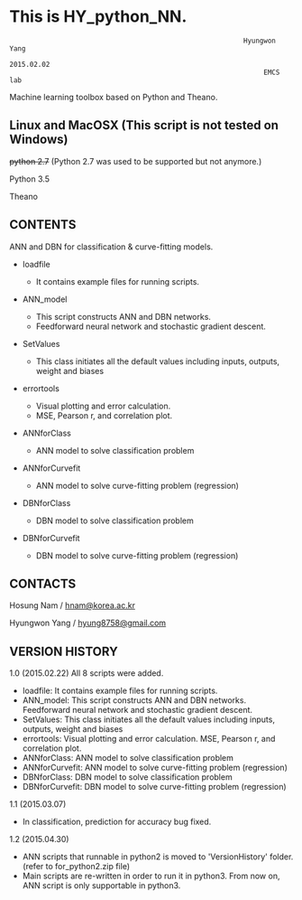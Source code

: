 # This is HY_python_NN.
                                                              Hyungwon Yang
                                                                 2015.02.02
                                                                   EMCS lab

Machine learning toolbox based on Python and Theano.



Linux and MacOSX (This script is not tested on Windows)
---

~~python 2.7~~ (Python 2.7 was used to be supported but not anymore.)

Python 3.5

Theano



CONTENTS
---
ANN and DBN for classification & curve-fitting models.

- loadfile
  - It contains example files for running scripts.

- ANN_model
  - This script constructs ANN and DBN networks.
  - Feedforward neural network and stochastic gradient descent.

- SetValues
  - This class initiates all the default values including inputs, outputs, weight and biases

- errortools
  - Visual plotting and error calculation.
  - MSE, Pearson r, and correlation plot.

- ANNforClass
  - ANN model to solve classification problem

- ANNforCurvefit
  - ANN model to solve curve-fitting problem (regression)

- DBNforClass
  - DBN model to solve classification problem

- DBNforCurvefit
  - DBN model to solve curve-fitting problem (regression)

		
CONTACTS
---------------------------------------------------------------------------

Hosung Nam / hnam@korea.ac.kr

Hyungwon Yang / hyung8758@gmail.com

VERSION HISTORY
---------------------------------------------------------------------------
1.0 (2015.02.22)
 All 8 scripts were added. 
 - loadfile: It contains example files for running scripts.
 - ANN_model: This script constructs ANN and DBN networks. 
 Feedforward neural network and stochastic gradient descent.
 - SetValues: This class initiates all the default values including inputs, 
 outputs, weight and biases
 - errortools: Visual plotting and error calculation. 
 MSE, Pearson r, and correlation plot.
 - ANNforClass: ANN model to solve classification problem
 - ANNforCurvefit: ANN model to solve curve-fitting problem (regression)
 - DBNforClass: DBN model to solve classification problem
 - DBNforCurvefit: DBN model to solve curve-fitting problem (regression)

1.1 (2015.03.07)
 - In classification, prediction for accuracy bug fixed.

1.2 (2015.04.30)
 - ANN scripts that runnable in python2 is moved to 'VersionHistory' folder. (refer to for_python2.zip file)
 - Main scripts are re-written in order to run it in python3. From now on, ANN script is only supportable in python3.


